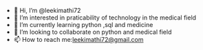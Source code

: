 - 👋 Hi, I’m @leekimathi72
- 👀 I’m interested in praticability of technology in the medical field
- 🌱 I’m currently learning python ,sql and medicine
- 💞️ I’m looking to collaborate on python and medical field
- 📫 How to reach me:leekimathi72@gmail.com

<!---
leekimathi72/leekimathi72 is a ✨ special ✨ repository because its `README.md` (this file) appears on your GitHub profile.
You can click the Preview link to take a look at your changes.
--->
